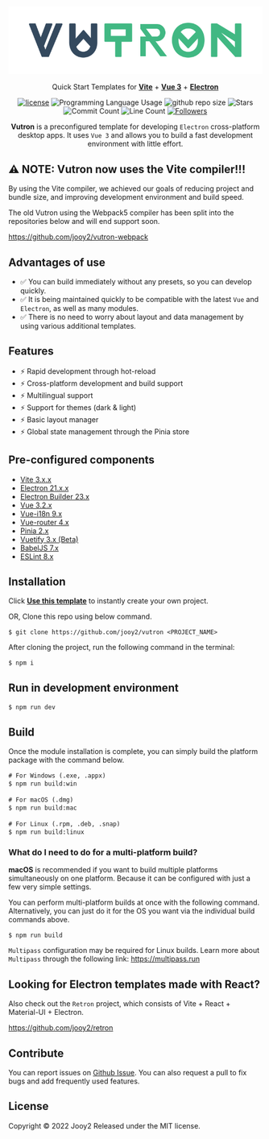 <div align="center">

![vutron-logo](src/renderer/public/images/vutron-logo.png)

Quick Start Templates for **[Vite](https://vitejs.dev)** + **[Vue 3](https://vuejs.org)** + **[Electron](https://www.electronjs.org)**

[![license](https://img.shields.io/badge/license-MIT-blue.svg)](https://github.com/jooy2/vutron/blob/master/LICENSE)
![Programming Language Usage](https://img.shields.io/github/languages/top/jooy2/vutron)
![github repo size](https://img.shields.io/github/repo-size/jooy2/vutron)
![Stars](https://img.shields.io/github/stars/jooy2/vutron?style=social)
![Commit Count](https://img.shields.io/github/commit-activity/y/jooy2/vutron)
![Line Count](https://img.shields.io/tokei/lines/github/jooy2/vutron)
[![Followers](https://img.shields.io/github/followers/jooy2?style=social)](https://github.com/jooy2)

**Vutron** is a preconfigured template for developing `Electron` cross-platform desktop apps. It uses `Vue 3` and allows you to build a fast development environment with little effort.

</div>

## ⚠️ NOTE: Vutron now uses the Vite compiler!!!

By using the Vite compiler, we achieved our goals of reducing project and bundle size, and improving development environment and build speed.

The old Vutron using the Webpack5 compiler has been split into the repositories below and will end support soon.

https://github.com/jooy2/vutron-webpack

## Advantages of use

- ✅ You can build immediately without any presets, so you can develop quickly.
- ✅ It is being maintained quickly to be compatible with the latest `Vue` and `Electron`, as well as many modules.
- ✅ There is no need to worry about layout and data management by using various additional templates.

## Features

- ⚡️ Rapid development through hot-reload
- ⚡️ Cross-platform development and build support
- ⚡️ Multilingual support
- ⚡️ Support for themes (dark & light)
- ⚡️ Basic layout manager
- ⚡️ Global state management through the Pinia store

## Pre-configured components

- [Vite 3.x.x](https://vitejs.dev)
- [Electron 21.x.x](https://www.electronjs.org)
- [Electron Builder 23.x](https://www.electron.build)
- [Vue 3.2.x](https://vuejs.org)
- [Vue-i18n 9.x](https://kazupon.github.io/vue-i18n)
- [Vue-router 4.x](https://router.vuejs.org)
- [Pinia 2.x](https://pinia.vuejs.org)
- [Vuetify 3.x (Beta)](https://next.vuetifyjs.com)
- [BabelJS 7.x](https://babeljs.io)
- [ESLint 8.x](https://eslint.org)

## Installation

Click **[Use this template](https://github.com/jooy2/vutron/generate)** to instantly create your own project.

OR, Clone this repo using below command.

```shell
$ git clone https://github.com/jooy2/vutron <PROJECT_NAME>
```

After cloning the project, run the following command in the terminal:

```shell
$ npm i
```

## Run in development environment

```shell
$ npm run dev
```

## Build

Once the module installation is complete, you can simply build the platform package with the command below.

```shell
# For Windows (.exe, .appx)
$ npm run build:win

# For macOS (.dmg)
$ npm run build:mac

# For Linux (.rpm, .deb, .snap)
$ npm run build:linux
```

### What do I need to do for a multi-platform build?

**macOS** is recommended if you want to build multiple platforms simultaneously on one platform. Because it can be configured with just a few very simple settings.

You can perform multi-platform builds at once with the following command. Alternatively, you can just do it for the OS you want via the individual build commands above.

```shell
$ npm run build
```

`Multipass` configuration may be required for Linux builds. Learn more about `Multipass` through the following link: https://multipass.run

## Looking for Electron templates made with React?

Also check out the `Retron` project, which consists of Vite + React + Material-UI + Electron.

https://github.com/jooy2/retron

## Contribute

You can report issues on [Github Issue](https://github.com/jooy2/vutron/issues). You can also request a pull to fix bugs and add frequently used features.

## License
Copyright © 2022 Jooy2 Released under the MIT license.

